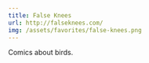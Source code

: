 ```yaml
---
title: False Knees
url: http://falseknees.com/
img: /assets/favorites/false-knees.png
---
```


Comics about birds.

